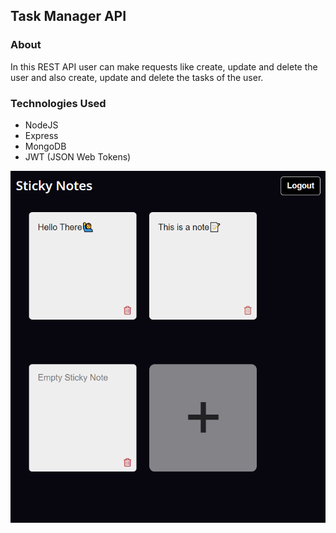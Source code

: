 ## Task Manager API

### About
In this  REST API user can make requests like create, update and delete the user and also create, update and delete the tasks of the user.

### Technologies Used
- NodeJS
- Express
- MongoDB
- JWT (JSON Web Tokens)

![App Screenshot](https://raw.githubusercontent.com/uday-kiran77/Sticky-notes/main/app%20screenshot.png)

